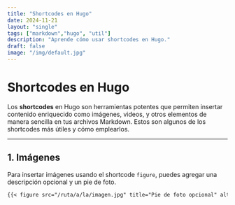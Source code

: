 ```yaml
---
title: "Shortcodes en Hugo"
date: 2024-11-21
layout: "single"
tags: ["markdown","hugo", "util"]
description: "Aprende cómo usar shortcodes en Hugo."
draft: false
image: "/img/default.jpg"
---
```


# Shortcodes en Hugo

Los **shortcodes** en Hugo son herramientas potentes que permiten insertar contenido enriquecido como imágenes, videos, y otros elementos de manera sencilla en tus archivos Markdown. Estos son algunos de los shortcodes más útiles y cómo emplearlos.

---

## 1. Imágenes

Para insertar imágenes usando el shortcode `figure`, puedes agregar una descripción opcional y un pie de foto.

```markdown
{{< figure src="/ruta/a/la/imagen.jpg" title="Pie de foto opcional" alt="Texto alternativo" >}}
